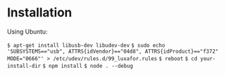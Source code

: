 # Installation
Using Ubuntu:

`$ apt-get install libusb-dev libudev-dev`
`$ sudo echo 'SUBSYSTEMS=="usb", ATTRS{idVendor}=="04d8", ATTRS{idProduct}=="f372" MODE="0666"' > /etc/udev/rules.d/99_luxafor.rules`
`$ reboot`
`$ cd your-install-dir`
`$ npm install`
`$ node . --debug`
